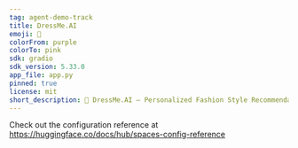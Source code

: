 ```yaml
---
tag: agent-demo-track
title: DressMe.AI
emoji: 👗
colorFrom: purple
colorTo: pink
sdk: gradio
sdk_version: 5.33.0
app_file: app.py
pinned: true
license: mit
short_description: 👗 DressMe.AI — Personalized Fashion Style Recommendations
---
```


Check out the configuration reference at https://huggingface.co/docs/hub/spaces-config-reference